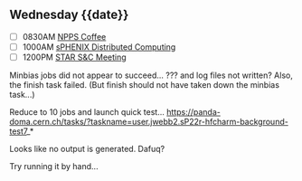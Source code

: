 ## Wednesday {{date}}

- [ ] 0830AM [NPPS Coffee](https://bnl.zoomgov.com/j/16157150845?pwd=NXNqTi9ZWEFBKzYwRXQ5U3NXU1dBZz09)
- [ ] 1000AM [sPHENIX Distributed Computing](https://bnl.zoomgov.com/j/16157150845?pwd=NXNqTi9ZWEFBKzYwRXQ5U3NXU1dBZz09)
- [ ] 1200PM [STAR S&C Meeting](https://lbnl.zoom.us/j/97026562983?pwd=VGVXbzhYUUhheEJ2cFMyVVdVRXowZz09)

Minbias jobs did not appear to succeed... ???  and log files not written?  Also, the finish task failed.  (But finish should not have taken down the minbias task...)

Reduce to 10 jobs and launch quick test...
https://panda-doma.cern.ch/tasks/?taskname=user.jwebb2.sP22r-hfcharm-background-test7_*

Looks like no output is generated.  Dafuq?

Try running it by hand...